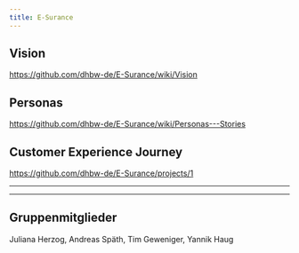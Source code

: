 ```yaml
---
title: E-Surance
---
```

## Vision
https://github.com/dhbw-de/E-Surance/wiki/Vision
## Personas
https://github.com/dhbw-de/E-Surance/wiki/Personas---Stories
## Customer Experience Journey
https://github.com/dhbw-de/E-Surance/projects/1

---
---

## Gruppenmitglieder
Juliana Herzog, Andreas Späth, Tim Geweniger, Yannik Haug
